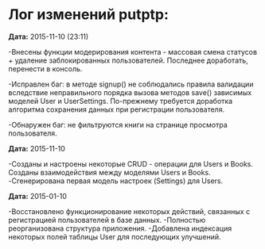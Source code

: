 Лог изменений putptp:
================================
**Дата:** 2015-11-10 (23:11)

-Внесены функции модерирования контента - массовая смена статусов + удаление заблокированных пользователей. Последнее доработать, перенести в консоль.

-Исправлен баг: в методе signup() не соблюдались правила валидации вследствие неправильного порядка вызова методов save() зависимых моделей User и UserSettings. По-прежнему требуется доработка алгоритма сохранения данных при регистрации пользователя.

-Обнаружен баг: не фильтруются книги на странице просмотра пользователя.

**Дата:** 2015-11-10

-Созданы и настроены некоторые CRUD - операции для Users и Books. Созданы взаимодействия между моделями Users и Books.
-Сгенерирована первая модель настроек (Settings) для Users.

**Дата:** 2015-01-10

-Восстановлено функционирование некоторых действий, связанных с регистрацией пользователей в базе данных.
-Полностью реорганизована структура приложения.
-Добавлена индексация некоторых полей таблицы User для последующих улучшений.